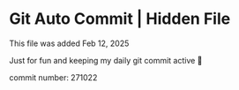 # Git Auto Commit | Hidden File

This file was added Feb 12, 2025

Just for fun and keeping my daily git commit active 🤪

commit number: 271022
